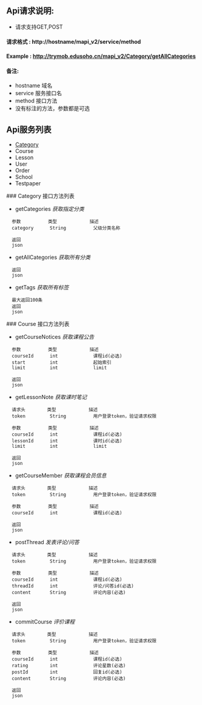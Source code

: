 ## Api请求说明:
- 请求支持GET,POST

#### 请求格式 : http://hostname/mapi_v2/service/method
#### Example : http://trymob.edusoho.cn/mapi_v2/Category/getAllCategories
#### 备注:
* hostname  域名
* service   服务接口名
* method    接口方法
* 没有标注的方法，参数都是可选

## Api服务列表

* [Category](#Category)
* Course
* Lesson
* User
* Order
* School
* Testpaper

<a id="Category" />
### Category 接口方法列表

* getCategories *获取指定分类*

```
  参数          类型            描述
  category      String          父级分类名称
  
  返回
  json
```
    
* getAllCategories  *获取所有分类*

```
  返回
  json
```
* getTags   *获取所有标签*

```
  最大返回100条
  返回
  json
```

<a id="Course" />
### Course 接口方法列表

* getCourseNotices  *获取课程公告*

```
  参数          类型            描述
  courseId      int             课程id(必选)
  start         int             起始索引
  limit         int             limit
  
  返回
  json
```

* getLessonNote     *获取课时笔记*

```
  请求头        类型            描述
  token         String          用户登录token，验证请求权限
  
  参数          类型            描述
  courseId      int             课程id(必选)
  lessonId      int             课时id(必选)
  limit         int             limit
  
  返回
  json
```

* getCourseMember       *获取课程会员信息*

```
  请求头        类型            描述
  token         String          用户登录token，验证请求权限
  
  参数          类型            描述
  courseId      int             课程id(必选)
  
  返回
  json
```

* postThread    *发表评论/问答*

```
  请求头        类型            描述
  token         String          用户登录token，验证请求权限
  
  参数          类型            描述
  courseId      int             课程id(必选)
  threadId      int             评论/问答id(必选)
  content       String          评论内容(必选)
  
  返回
  json
```

* commitCourse     *评价课程*

```
  请求头        类型            描述
  token         String          用户登录token，验证请求权限
  
  参数          类型            描述
  courseId      int             课程id(必选)
  rating        int             评论星数(必选)
  postId        int             回复id(必选)
  content       String          评论内容(必选)
  
  返回
  json
```
